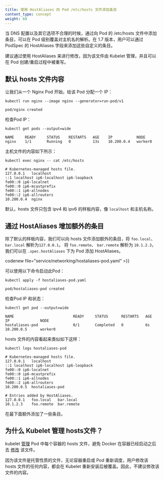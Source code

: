 ```yaml
---
title: 使用 HostAliases 向 Pod /etc/hosts 文件添加条目
content_type: concept
weight: 60
---
```




<!-- overview -->

<!--
Adding entries to a Pod's /etc/hosts file provides Pod-level override of hostname resolution when DNS and other options are not applicable. In 1.7, users can add these custom entries with the HostAliases field in PodSpec.

Modification not using HostAliases is not suggested because the file is managed by Kubelet and can be overwritten on during Pod creation/restart.
-->

当 DNS 配置以及其它选项不合理的时候，通过向 Pod 的 /etc/hosts 文件中添加条目，可以在 Pod 级别覆盖对主机名的解析。在 1.7 版本，用户可以通过 PodSpec 的 HostAliases 字段来添加这些自定义的条目。

建议通过使用 HostAliases 来进行修改，因为该文件由 Kubelet 管理，并且可以在 Pod 创建/重启过程中被重写。


<!-- body -->

<!--
## Default Hosts File Content

Let's start an Nginx Pod which is assigned a Pod IP:
-->
## 默认 hosts 文件内容

让我们从一个 Nginx Pod 开始，给该 Pod 分配一个 IP：

```shell
kubectl run nginx --image nginx --generator=run-pod/v1
```

```shell
pod/nginx created
```

<!--
Examine a Pod IP:
-->
检查Pod IP：

```shell
kubectl get pods --output=wide
```

```shell
NAME     READY     STATUS    RESTARTS   AGE    IP           NODE
nginx    1/1       Running   0          13s    10.200.0.4   worker0
```

<!--
The hosts file content would look like this:
-->

主机文件的内容如下所示：

```shell
kubectl exec nginx -- cat /etc/hosts
```

```none
# Kubernetes-managed hosts file.
127.0.0.1	localhost
::1	localhost ip6-localhost ip6-loopback
fe00::0	ip6-localnet
fe00::0	ip6-mcastprefix
fe00::1	ip6-allnodes
fe00::2	ip6-allrouters
10.200.0.4	nginx
```

<!--
By default, the `hosts` file only includes IPv4 and IPv6 boilerplates like
`localhost` and its own hostname.
-->
默认，hosts 文件只包含 ipv4 和 ipv6 的样板内容，像 `localhost` 和主机名称。

<!--
## Adding Additional Entries with HostAliases

In addition to the default boilerplate, we can add additional entries to the
`hosts` file to resolve `foo.local`, `bar.local` to `127.0.0.1` and `foo.remote`,
`bar.remote` to `10.1.2.3`, we can by adding HostAliases to the Pod under
`.spec.hostAliases`:
-->

## 通过 HostAliases 增加额外的条目

除了默认的样板内容，我们可以向 hosts 文件添加额外的条目，将 `foo.local`、 `bar.local` 解析为`127.0.0.1`，
将 `foo.remote`、 `bar.remote` 解析为 `10.1.2.3`，我们可以在 `.spec.hostAliases` 下为 Pod 添加 HostAliases。

codenew file="service/networking/hostaliases-pod.yaml" >}}

<!--
This Pod can be started with the following commands:
-->

可以使用以下命令启动此Pod：

```shell
kubectl apply -f hostaliases-pod.yaml
```

```shell
pod/hostaliases-pod created
```

<!--
Examine a Pod IP and status:
-->
检查Pod IP 和状态：

```shell
kubectl get pod --output=wide
```

```shell
NAME                           READY     STATUS      RESTARTS   AGE       IP              NODE
hostaliases-pod                0/1       Completed   0          6s        10.200.0.5      worker0
```

<!--
The `hosts` file content would look like this:
-->

hosts 文件的内容看起来类似如下这样：

```shell
kubectl logs hostaliases-pod
```

```none
# Kubernetes-managed hosts file.
127.0.0.1	localhost
::1	localhost ip6-localhost ip6-loopback
fe00::0	ip6-localnet
fe00::0	ip6-mcastprefix
fe00::1	ip6-allnodes
fe00::2	ip6-allrouters
10.200.0.5	hostaliases-pod

# Entries added by HostAliases.
127.0.0.1	foo.local	bar.local
10.1.2.3	foo.remote	bar.remote
```

<!--
With the additional entries specified at the bottom.
-->

在最下面额外添加了一些条目。

<!--
With the additional entries specified at the bottom.

## Why Does Kubelet Manage the Hosts File?

Kubelet [manages](https://github.com/kubernetes/kubernetes/issues/14633) the
`hosts` file for each container of the Pod to prevent Docker from
[modifying](https://github.com/moby/moby/issues/17190) the file after the
containers have already been started.

Because of the managed-nature of the file, any user-written content will be
overwritten whenever the `hosts` file is remounted by Kubelet in the event of
a container restart or a Pod reschedule. Thus, it is not suggested to modify
the contents of the file.
-->

## 为什么 Kubelet 管理 hosts文件？

kubelet [管理](https://github.com/kubernetes/kubernetes/issues/14633) Pod 中每个容器的 hosts 文件，避免 Docker 在容器已经启动之后去 [修改](https://github.com/moby/moby/issues/17190) 该文件。

因为该文件是托管性质的文件，无论容器重启或 Pod 重新调度，用户修改该 hosts 文件的任何内容，都会在 Kubelet 重新安装后被覆盖。因此，不建议修改该文件的内容。



